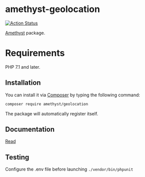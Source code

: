 # amethyst-geolocation

[![Action Status](https://github.com/amethyst-php/geolocation/workflows/test/badge.svg)](https://github.com/amethyst-php/geolocation/actions)

[Amethyst](https://github.com/amethyst-php/amethyst) package.

# Requirements

PHP 7.1 and later.

## Installation

You can install it via [Composer](https://getcomposer.org/) by typing the following command:

```bash
composer require amethyst/geolocation
```

The package will automatically register itself.

## Documentation

[Read](docs/index.md)

## Testing

Configure the .env file before launching `./vendor/bin/phpunit`
